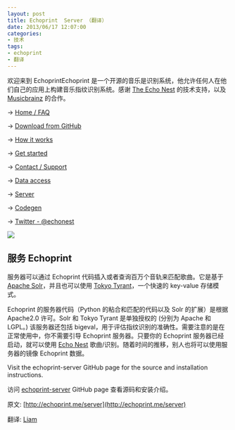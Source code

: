 ```yaml
---
layout: post
title: Echoprint  Server （翻译）
date: 2013/06/17 12:07:00
categories:
- 技术
tags:
- echoprint
- 翻译
---
```


欢迎来到 EchoprintEchoprint 是一个开源的音乐是识别系统，他允许任何人在他们自己的应用上构建音乐指纹识别系统。感谢 [The Echo Nest](http://the.echonest.com/) 的技术支持，以及 [Musicbrainz](http://musicbrainz.org/) 的合作。

→ [Home / FAQ](https://blog.naaln.com/2013/06/echoprint-home-faq-translations)

→ [Download from GitHub](http://github.com/echonest/)

→ [How it works](https://blog.naaln.com/2013/06/echoprint-how-it-works-translation)

→ [Get started](https://blog.naaln.com/2013/06/echoprint-get-started-translate)

→ [Contact / Support](http://echoprint.me/contact)

→ [Data access](https://blog.naaln.com/2013/06/echoprint-data-access-translation)

→ [Server](https://blog.naaln.com/2013/06/echoprint-server-translation)

→ [Codegen](https://blog.naaln.com/2013/06/echoprint-codegen-translation)

→ [Twitter - @echonest](http://twitter.com/echonest)

![](http://pics.naaln.com/blog/2019-05-14-123230.jpg-basicBlog)

## 服务 Echoprint

服务器可以通过 Echoprint 代码插入或者查询百万个音轨来匹配歌曲。它是基于 [Apache Solr](http://lucene.apache.org/solr/)，并且也可以使用 [Tokyo Tyrant](http://fallabs.com/tokyotyrant/)，一个快速的 key-value 存储模式。

Echoprint 的服务器代码（Python 的粘合和匹配的代码以及 Solr 的扩展）是根据 Apache2.0 许可。Solr 和 Tokyo Tyrant 是单独授权的 (分别为 Apache 和 LGPL。) 该服务器还包括 bigeval，用于评估指纹识别的准确性。需要注意的是在正常使用中，你不需要引导 Echoprint 服务器。只要你的 Echoprint 服务器已经启动，就可以使用 [Echo Nest](http://developer.echonest.com/docs/v4/song.html#identify) 歌曲/识别。随着时间的推移，别人也将可以使用服务器的镜像 Echoprint 数据。

Visit the echoprint-server GitHub page for the source and installation instructions.

访问 [echoprint-server](https://github.com/echonest/echoprint-server) GitHub page 查看源码和安装介绍。

原文: [http://echoprint.me/server](http://echoprint.me/server)

翻译: [Liam](https://blog.naaln.com/2013/06/echoprint-server-translation)
